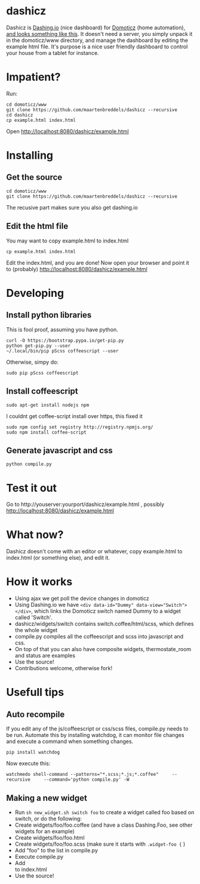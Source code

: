 # dashicz
Dashicz is [Dashing.io](http://dashing.io) (nice dashboard) for [Domoticz](domoticz.com) (home automation), [and looks something like this](https://cloud.githubusercontent.com/assets/1765949/6875062/839ee1b6-d4bc-11e4-9b1a-1b08cb4419b4.png). It doesn't need a server, you simply unpack it in the domoticz/www directory, and manage the dashboard by editing the example html file. It's purpose is a nice user friendly dashboard to control your house from a tablet for instance.

# Impatient?
Run:
```
cd domoticz/www
git clone https://github.com/maartenbreddels/dashicz --recursive
cd dashicz
cp example.html index.html
```
Open [http://localhost:8080/dashicz/example.html](http://localhost:8080/dashicz/example.html)

# Installing
## Get the source
```
cd domoticz/www
git clone https://github.com/maartenbreddels/dashicz --recursive
```
The recusive part makes sure you also get dashing.io

## Edit the html file
You may want to copy example.html to index.html
```
cp example.html index.html
````
Edit the index.html, and you are done! Now open your browser and point it to (probably)
[http://localhost:8080/dashicz/example.html](http://localhost:8080/dashicz/example.html)

# Developing

## Install python libraries
This is fool proof, assuming you have python.
```
curl -O https://bootstrap.pypa.io/get-pip.py
python get-pip.py --user
~/.local/bin/pip pScss coffeescript --user
```
Otherwise, simpy do:
```
sudo pip pScss coffeescript
```

## Install coffeescript
```
sudo apt-get install nodejs npm
```
I couldnt get coffee-script install over https, this fixed it
```
sudo npm config set registry http://registry.npmjs.org/
sudo npm install coffee-script
```
## Generate javascript and css
```
python compile.py 
```

# Test it out
Go to http://youserver:yourport/dashicz/example.html , possibly  [http://localhost:8080/dashicz/example.html](http://localhost:8080/dashicz/example.html)

# What now?
Dashicz doesn't come with an editor or whatever, copy example.html to index.html (or something else), and edit it.
# How it works
* Using ajax we get poll the device changes in domoticz
* Using Dashing.io we have `<div data-id="Dummy" data-view="Switch"></div>`, which links the Domoticz switch named Dummy to a widget called 'Switch'.
* dashicz/widgets/switch contains switch.coffee/html/scss, which defines the whole widget
* compile.py compiles all the coffeescript and scss into javascript and css.
* On top of that you can also have composite widgets, thermostate_room and status are examples
* Use the source!
* Contributions welcome, otherwise fork!
  
# Usefull tips
## Auto recompile
If you edit any of the js/coffeescript or css/scss files, compile.py needs to be run. Automate this by installing watchdog, it can monitor file changes and execute a command when something changes.
```
pip install watchdog
```
Now execute this:
```
watchmedo shell-command --patterns="*.scss;*.js;*.coffee"     --recursive     --command='python compile.py' -W
```
## Making a new widget
 * Run `sh new_widget.sh switch foo` to create a widget called foo based on switch, or do the following:
  * Create widgets/foo/foo.coffee (and have a class Dashing.Foo, see other widgets for an example)
  * Create widgets/foo/foo.html 
  * Create widgets/foo/foo.scss (make sure it starts with `.widget-foo {` )
 * Add "foo" to the list in compile.py
 * Execute compile.py
 * Add <div data-id="Your domociz device name" data-view="Foo"/> to index.html 
 * Use the source!
 
